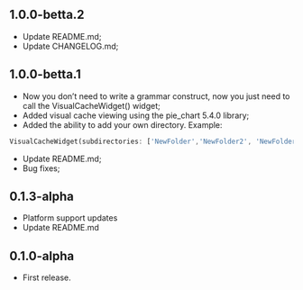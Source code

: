 ## 1.0.0-betta.2

* Update README.md;
* Update CHANGELOG.md;

## 1.0.0-betta.1

* Now you don’t need to write a grammar construct, now you just need to call the VisualCacheWidget() widget;
* Added visual cache viewing using the pie_chart 5.4.0 library;
* Added the ability to add your own directory. Example:
``` dart 
VisualCacheWidget(subdirectories: ['NewFolder','NewFolder2', 'NewFolder3'],)
```
* Update README.md;
* Bug fixes;

## 0.1.3-alpha

* Platform support updates
* Update README.md

## 0.1.0-alpha

* First release.